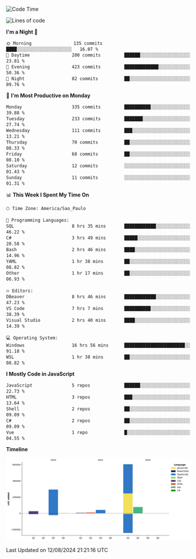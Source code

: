 <!--START_SECTION:waka-->
![Code Time](http://img.shields.io/badge/Code%20Time-2%2C620%20hrs%204%20mins-blue)

![Lines of code](https://img.shields.io/badge/From%20Hello%20World%20I%27ve%20Written-1.1%20million%20lines%20of%20code-blue)

**I'm a Night 🦉** 

```text
🌞 Morning                135 commits         ████░░░░░░░░░░░░░░░░░░░░░   16.07 % 
🌆 Daytime                200 commits         ██████░░░░░░░░░░░░░░░░░░░   23.81 % 
🌃 Evening                423 commits         █████████████░░░░░░░░░░░░   50.36 % 
🌙 Night                  82 commits          ██░░░░░░░░░░░░░░░░░░░░░░░   09.76 % 
```
📅 **I'm Most Productive on Monday** 

```text
Monday                   335 commits         ██████████░░░░░░░░░░░░░░░   39.88 % 
Tuesday                  233 commits         ███████░░░░░░░░░░░░░░░░░░   27.74 % 
Wednesday                111 commits         ███░░░░░░░░░░░░░░░░░░░░░░   13.21 % 
Thursday                 70 commits          ██░░░░░░░░░░░░░░░░░░░░░░░   08.33 % 
Friday                   68 commits          ██░░░░░░░░░░░░░░░░░░░░░░░   08.10 % 
Saturday                 12 commits          ░░░░░░░░░░░░░░░░░░░░░░░░░   01.43 % 
Sunday                   11 commits          ░░░░░░░░░░░░░░░░░░░░░░░░░   01.31 % 
```


📊 **This Week I Spent My Time On** 

```text
🕑︎ Time Zone: America/Sao_Paulo

💬 Programming Languages: 
SQL                      8 hrs 35 mins       ████████████░░░░░░░░░░░░░   46.22 % 
C#                       3 hrs 49 mins       █████░░░░░░░░░░░░░░░░░░░░   20.58 % 
Bash                     2 hrs 46 mins       ████░░░░░░░░░░░░░░░░░░░░░   14.96 % 
YAML                     1 hr 38 mins        ██░░░░░░░░░░░░░░░░░░░░░░░   08.82 % 
Other                    1 hr 17 mins        ██░░░░░░░░░░░░░░░░░░░░░░░   06.93 % 

🔥 Editors: 
DBeaver                  8 hrs 46 mins       ████████████░░░░░░░░░░░░░   47.23 % 
VS Code                  7 hrs 7 mins        ██████████░░░░░░░░░░░░░░░   38.39 % 
Visual Studio            2 hrs 40 mins       ████░░░░░░░░░░░░░░░░░░░░░   14.39 % 

💻 Operating System: 
Windows                  16 hrs 56 mins      ███████████████████████░░   91.18 % 
WSL                      1 hr 38 mins        ██░░░░░░░░░░░░░░░░░░░░░░░   08.82 % 
```

**I Mostly Code in JavaScript** 

```text
JavaScript               5 repos             ██████░░░░░░░░░░░░░░░░░░░   22.73 % 
HTML                     3 repos             ███░░░░░░░░░░░░░░░░░░░░░░   13.64 % 
Shell                    2 repos             ██░░░░░░░░░░░░░░░░░░░░░░░   09.09 % 
C#                       2 repos             ██░░░░░░░░░░░░░░░░░░░░░░░   09.09 % 
Vue                      1 repo              █░░░░░░░░░░░░░░░░░░░░░░░░   04.55 % 
```



**Timeline**

![Lines of Code chart](https://raw.githubusercontent.com/jonhoffmam/jonhoffmam/master/assets/bar_graph.png)


 Last Updated on 12/08/2024 21:21:16 UTC
<!--END_SECTION:waka-->
